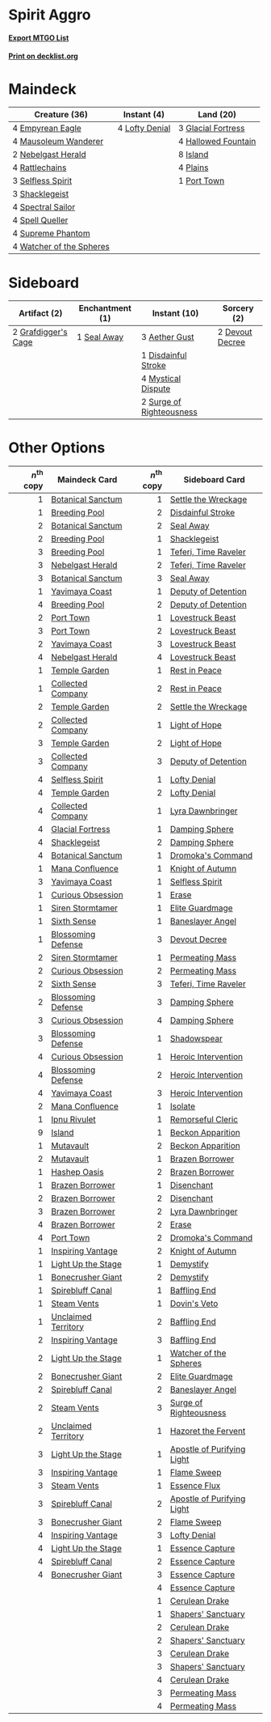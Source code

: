 # Spirit Aggro

#### [Export MTGO List](../collection/Spirit%20Aggro/Spirit%20Aggro.txt)
#### [Print on decklist.org](http://decklist.org/?deckmain=4%09Empyrean%20Eagle%0A3%09Glacial%20Fortress%0A4%09Hallowed%20Fountain%0A8%09Island%0A4%09Lofty%20Denial%0A4%09Mausoleum%20Wanderer%0A2%09Nebelgast%20Herald%0A4%09Plains%0A1%09Port%20Town%0A4%09Rattlechains%0A3%09Selfless%20Spirit%0A3%09Shacklegeist%0A4%09Spectral%20Sailor%0A4%09Spell%20Queller%0A4%09Supreme%20Phantom%0A4%09Watcher%20of%20the%20Spheres&deckside=3%09Aether%20Gust%0A2%09Devout%20Decree%0A1%09Disdainful%20Stroke%0A2%09Grafdigger's%20Cage%0A4%09Mystical%20Dispute%0A1%09Seal%20Away%0A2%09Surge%20of%20Righteousness)
# Maindeck

|                                           Creature (36)                                           |                                       Instant (4)                                       |                                          Land (20)                                          |
|---------------------------------------------------------------------------------------------------|-----------------------------------------------------------------------------------------|---------------------------------------------------------------------------------------------|
|4 [Empyrean Eagle](http://gatherer.wizards.com/Pages/Card/Details.aspx?multiverseid=466962)        |4 [Lofty Denial](http://gatherer.wizards.com/Pages/Card/Details.aspx?multiverseid=485379)|3 [Glacial Fortress](http://gatherer.wizards.com/Pages/Card/Details.aspx?multiverseid=190562)|
|4 [Mausoleum Wanderer](http://gatherer.wizards.com/Pages/Card/Details.aspx?multiverseid=414364)    |                                                                                         |4 [Hallowed Fountain](http://gatherer.wizards.com/Pages/Card/Details.aspx?multiverseid=97071)|
|2 [Nebelgast Herald](http://gatherer.wizards.com/Pages/Card/Details.aspx?multiverseid=414366)      |                                                                                         |8 [Island](http://gatherer.wizards.com/Pages/Card/Details.aspx?multiverseid=439857)          |
|4 [Rattlechains](http://gatherer.wizards.com/Pages/Card/Details.aspx?multiverseid=409824)          |                                                                                         |4 [Plains](http://gatherer.wizards.com/Pages/Card/Details.aspx?multiverseid=439856)          |
|3 [Selfless Spirit](http://gatherer.wizards.com/Pages/Card/Details.aspx?multiverseid=414332)       |                                                                                         |1 [Port Town](http://gatherer.wizards.com/Pages/Card/Details.aspx?multiverseid=410046)       |
|3 [Shacklegeist](http://gatherer.wizards.com/Pages/Card/Details.aspx?multiverseid=488252)          |                                                                                         |                                                                                             |
|4 [Spectral Sailor](http://gatherer.wizards.com/Pages/Card/Details.aspx?multiverseid=466830)       |                                                                                         |                                                                                             |
|4 [Spell Queller](http://gatherer.wizards.com/Pages/Card/Details.aspx?multiverseid=414494)         |                                                                                         |                                                                                             |
|4 [Supreme Phantom](http://gatherer.wizards.com/Pages/Card/Details.aspx?multiverseid=447212)       |                                                                                         |                                                                                             |
|4 [Watcher of the Spheres](http://gatherer.wizards.com/Pages/Card/Details.aspx?multiverseid=485550)|                                                                                         |                                                                                             |


# Sideboard

|                                         Artifact (2)                                         |                                   Enchantment (1)                                    |                                           Instant (10)                                            |                                       Sorcery (2)                                        |
|----------------------------------------------------------------------------------------------|--------------------------------------------------------------------------------------|---------------------------------------------------------------------------------------------------|------------------------------------------------------------------------------------------|
|2 [Grafdigger's Cage](http://gatherer.wizards.com/Pages/Card/Details.aspx?multiverseid=278452)|1 [Seal Away](http://gatherer.wizards.com/Pages/Card/Details.aspx?multiverseid=442919)|3 [Aether Gust](http://gatherer.wizards.com/Pages/Card/Details.aspx?multiverseid=466796)           |2 [Devout Decree](http://gatherer.wizards.com/Pages/Card/Details.aspx?multiverseid=466767)|
|                                                                                              |                                                                                      |1 [Disdainful Stroke](http://gatherer.wizards.com/Pages/Card/Details.aspx?multiverseid=420705)     |                                                                                          |
|                                                                                              |                                                                                      |4 [Mystical Dispute](http://gatherer.wizards.com/Pages/Card/Details.aspx?multiverseid=473020)      |                                                                                          |
|                                                                                              |                                                                                      |2 [Surge of Righteousness](http://gatherer.wizards.com/Pages/Card/Details.aspx?multiverseid=394720)|                                                                                          |


# Other Options

|*n*<sup>th</sup> copy|                                        Maindeck Card                                         |*n*<sup>th</sup> copy|                                           Sideboard Card                                            |
|--------------------:|----------------------------------------------------------------------------------------------|--------------------:|-----------------------------------------------------------------------------------------------------|
|                    1|[Botanical Sanctum](http://gatherer.wizards.com/Pages/Card/Details.aspx?multiverseid=417817)  |                    1|[Settle the Wreckage](http://gatherer.wizards.com/Pages/Card/Details.aspx?multiverseid=435186)       |
|                    1|[Breeding Pool](http://gatherer.wizards.com/Pages/Card/Details.aspx?multiverseid=97088)       |                    2|[Disdainful Stroke](http://gatherer.wizards.com/Pages/Card/Details.aspx?multiverseid=420705)         |
|                    2|[Botanical Sanctum](http://gatherer.wizards.com/Pages/Card/Details.aspx?multiverseid=417817)  |                    2|[Seal Away](http://gatherer.wizards.com/Pages/Card/Details.aspx?multiverseid=442919)                 |
|                    2|[Breeding Pool](http://gatherer.wizards.com/Pages/Card/Details.aspx?multiverseid=97088)       |                    1|[Shacklegeist](http://gatherer.wizards.com/Pages/Card/Details.aspx?multiverseid=488252)              |
|                    3|[Breeding Pool](http://gatherer.wizards.com/Pages/Card/Details.aspx?multiverseid=97088)       |                    1|[Teferi, Time Raveler](http://gatherer.wizards.com/Pages/Card/Details.aspx?multiverseid=461148)      |
|                    3|[Nebelgast Herald](http://gatherer.wizards.com/Pages/Card/Details.aspx?multiverseid=414366)   |                    2|[Teferi, Time Raveler](http://gatherer.wizards.com/Pages/Card/Details.aspx?multiverseid=461148)      |
|                    3|[Botanical Sanctum](http://gatherer.wizards.com/Pages/Card/Details.aspx?multiverseid=417817)  |                    3|[Seal Away](http://gatherer.wizards.com/Pages/Card/Details.aspx?multiverseid=442919)                 |
|                    1|[Yavimaya Coast](http://gatherer.wizards.com/Pages/Card/Details.aspx?multiverseid=129810)     |                    1|[Deputy of Detention](http://gatherer.wizards.com/Pages/Card/Details.aspx?multiverseid=457309)       |
|                    4|[Breeding Pool](http://gatherer.wizards.com/Pages/Card/Details.aspx?multiverseid=97088)       |                    2|[Deputy of Detention](http://gatherer.wizards.com/Pages/Card/Details.aspx?multiverseid=457309)       |
|                    2|[Port Town](http://gatherer.wizards.com/Pages/Card/Details.aspx?multiverseid=410046)          |                    1|[Lovestruck Beast](http://gatherer.wizards.com/Pages/Card/Details.aspx?multiverseid=473127)          |
|                    3|[Port Town](http://gatherer.wizards.com/Pages/Card/Details.aspx?multiverseid=410046)          |                    2|[Lovestruck Beast](http://gatherer.wizards.com/Pages/Card/Details.aspx?multiverseid=473127)          |
|                    2|[Yavimaya Coast](http://gatherer.wizards.com/Pages/Card/Details.aspx?multiverseid=129810)     |                    3|[Lovestruck Beast](http://gatherer.wizards.com/Pages/Card/Details.aspx?multiverseid=473127)          |
|                    4|[Nebelgast Herald](http://gatherer.wizards.com/Pages/Card/Details.aspx?multiverseid=414366)   |                    4|[Lovestruck Beast](http://gatherer.wizards.com/Pages/Card/Details.aspx?multiverseid=473127)          |
|                    1|[Temple Garden](http://gatherer.wizards.com/Pages/Card/Details.aspx?multiverseid=405112)      |                    1|[Rest in Peace](http://gatherer.wizards.com/Pages/Card/Details.aspx?multiverseid=442021)             |
|                    1|[Collected Company](http://gatherer.wizards.com/Pages/Card/Details.aspx?multiverseid=394519)  |                    2|[Rest in Peace](http://gatherer.wizards.com/Pages/Card/Details.aspx?multiverseid=442021)             |
|                    2|[Temple Garden](http://gatherer.wizards.com/Pages/Card/Details.aspx?multiverseid=405112)      |                    2|[Settle the Wreckage](http://gatherer.wizards.com/Pages/Card/Details.aspx?multiverseid=435186)       |
|                    2|[Collected Company](http://gatherer.wizards.com/Pages/Card/Details.aspx?multiverseid=394519)  |                    1|[Light of Hope](http://gatherer.wizards.com/Pages/Card/Details.aspx?multiverseid=479540)             |
|                    3|[Temple Garden](http://gatherer.wizards.com/Pages/Card/Details.aspx?multiverseid=405112)      |                    2|[Light of Hope](http://gatherer.wizards.com/Pages/Card/Details.aspx?multiverseid=479540)             |
|                    3|[Collected Company](http://gatherer.wizards.com/Pages/Card/Details.aspx?multiverseid=394519)  |                    3|[Deputy of Detention](http://gatherer.wizards.com/Pages/Card/Details.aspx?multiverseid=457309)       |
|                    4|[Selfless Spirit](http://gatherer.wizards.com/Pages/Card/Details.aspx?multiverseid=414332)    |                    1|[Lofty Denial](http://gatherer.wizards.com/Pages/Card/Details.aspx?multiverseid=485379)              |
|                    4|[Temple Garden](http://gatherer.wizards.com/Pages/Card/Details.aspx?multiverseid=405112)      |                    2|[Lofty Denial](http://gatherer.wizards.com/Pages/Card/Details.aspx?multiverseid=485379)              |
|                    4|[Collected Company](http://gatherer.wizards.com/Pages/Card/Details.aspx?multiverseid=394519)  |                    1|[Lyra Dawnbringer](http://gatherer.wizards.com/Pages/Card/Details.aspx?multiverseid=442914)          |
|                    4|[Glacial Fortress](http://gatherer.wizards.com/Pages/Card/Details.aspx?multiverseid=190562)   |                    1|[Damping Sphere](http://gatherer.wizards.com/Pages/Card/Details.aspx?multiverseid=443101)            |
|                    4|[Shacklegeist](http://gatherer.wizards.com/Pages/Card/Details.aspx?multiverseid=488252)       |                    2|[Damping Sphere](http://gatherer.wizards.com/Pages/Card/Details.aspx?multiverseid=443101)            |
|                    4|[Botanical Sanctum](http://gatherer.wizards.com/Pages/Card/Details.aspx?multiverseid=417817)  |                    1|[Dromoka's Command](http://gatherer.wizards.com/Pages/Card/Details.aspx?multiverseid=394558)         |
|                    1|[Mana Confluence](http://gatherer.wizards.com/Pages/Card/Details.aspx?multiverseid=409573)    |                    1|[Knight of Autumn](http://gatherer.wizards.com/Pages/Card/Details.aspx?multiverseid=452933)          |
|                    3|[Yavimaya Coast](http://gatherer.wizards.com/Pages/Card/Details.aspx?multiverseid=129810)     |                    1|[Selfless Spirit](http://gatherer.wizards.com/Pages/Card/Details.aspx?multiverseid=414332)           |
|                    1|[Curious Obsession](http://gatherer.wizards.com/Pages/Card/Details.aspx?multiverseid=439692)  |                    1|[Erase](http://gatherer.wizards.com/Pages/Card/Details.aspx?multiverseid=386533)                     |
|                    1|[Siren Stormtamer](http://gatherer.wizards.com/Pages/Card/Details.aspx?multiverseid=435232)   |                    1|[Elite Guardmage](http://gatherer.wizards.com/Pages/Card/Details.aspx?multiverseid=461122)           |
|                    1|[Sixth Sense](http://gatherer.wizards.com/Pages/Card/Details.aspx?multiverseid=426889)        |                    1|[Baneslayer Angel](http://gatherer.wizards.com/Pages/Card/Details.aspx?multiverseid=191065)          |
|                    1|[Blossoming Defense](http://gatherer.wizards.com/Pages/Card/Details.aspx?multiverseid=417719) |                    3|[Devout Decree](http://gatherer.wizards.com/Pages/Card/Details.aspx?multiverseid=466767)             |
|                    2|[Siren Stormtamer](http://gatherer.wizards.com/Pages/Card/Details.aspx?multiverseid=435232)   |                    1|[Permeating Mass](http://gatherer.wizards.com/Pages/Card/Details.aspx?multiverseid=414467)           |
|                    2|[Curious Obsession](http://gatherer.wizards.com/Pages/Card/Details.aspx?multiverseid=439692)  |                    2|[Permeating Mass](http://gatherer.wizards.com/Pages/Card/Details.aspx?multiverseid=414467)           |
|                    2|[Sixth Sense](http://gatherer.wizards.com/Pages/Card/Details.aspx?multiverseid=426889)        |                    3|[Teferi, Time Raveler](http://gatherer.wizards.com/Pages/Card/Details.aspx?multiverseid=461148)      |
|                    2|[Blossoming Defense](http://gatherer.wizards.com/Pages/Card/Details.aspx?multiverseid=417719) |                    3|[Damping Sphere](http://gatherer.wizards.com/Pages/Card/Details.aspx?multiverseid=443101)            |
|                    3|[Curious Obsession](http://gatherer.wizards.com/Pages/Card/Details.aspx?multiverseid=439692)  |                    4|[Damping Sphere](http://gatherer.wizards.com/Pages/Card/Details.aspx?multiverseid=443101)            |
|                    3|[Blossoming Defense](http://gatherer.wizards.com/Pages/Card/Details.aspx?multiverseid=417719) |                    1|[Shadowspear](http://gatherer.wizards.com/Pages/Card/Details.aspx?multiverseid=476487)               |
|                    4|[Curious Obsession](http://gatherer.wizards.com/Pages/Card/Details.aspx?multiverseid=439692)  |                    1|[Heroic Intervention](http://gatherer.wizards.com/Pages/Card/Details.aspx?multiverseid=423776)       |
|                    4|[Blossoming Defense](http://gatherer.wizards.com/Pages/Card/Details.aspx?multiverseid=417719) |                    2|[Heroic Intervention](http://gatherer.wizards.com/Pages/Card/Details.aspx?multiverseid=423776)       |
|                    4|[Yavimaya Coast](http://gatherer.wizards.com/Pages/Card/Details.aspx?multiverseid=129810)     |                    3|[Heroic Intervention](http://gatherer.wizards.com/Pages/Card/Details.aspx?multiverseid=423776)       |
|                    2|[Mana Confluence](http://gatherer.wizards.com/Pages/Card/Details.aspx?multiverseid=409573)    |                    1|[Isolate](http://gatherer.wizards.com/Pages/Card/Details.aspx?multiverseid=447153)                   |
|                    1|[Ipnu Rivulet](http://gatherer.wizards.com/Pages/Card/Details.aspx?multiverseid=430869)       |                    1|[Remorseful Cleric](http://gatherer.wizards.com/Pages/Card/Details.aspx?multiverseid=447169)         |
|                    9|[Island](http://gatherer.wizards.com/Pages/Card/Details.aspx?multiverseid=439857)             |                    1|[Beckon Apparition](http://gatherer.wizards.com/Pages/Card/Details.aspx?multiverseid=157415)         |
|                    1|[Mutavault](http://gatherer.wizards.com/Pages/Card/Details.aspx?multiverseid=370733)          |                    2|[Beckon Apparition](http://gatherer.wizards.com/Pages/Card/Details.aspx?multiverseid=157415)         |
|                    2|[Mutavault](http://gatherer.wizards.com/Pages/Card/Details.aspx?multiverseid=370733)          |                    1|[Brazen Borrower](http://gatherer.wizards.com/Pages/Card/Details.aspx?multiverseid=473001)           |
|                    1|[Hashep Oasis](http://gatherer.wizards.com/Pages/Card/Details.aspx?multiverseid=430866)       |                    2|[Brazen Borrower](http://gatherer.wizards.com/Pages/Card/Details.aspx?multiverseid=473001)           |
|                    1|[Brazen Borrower](http://gatherer.wizards.com/Pages/Card/Details.aspx?multiverseid=473001)    |                    1|[Disenchant](http://gatherer.wizards.com/Pages/Card/Details.aspx?multiverseid=847)                   |
|                    2|[Brazen Borrower](http://gatherer.wizards.com/Pages/Card/Details.aspx?multiverseid=473001)    |                    2|[Disenchant](http://gatherer.wizards.com/Pages/Card/Details.aspx?multiverseid=847)                   |
|                    3|[Brazen Borrower](http://gatherer.wizards.com/Pages/Card/Details.aspx?multiverseid=473001)    |                    2|[Lyra Dawnbringer](http://gatherer.wizards.com/Pages/Card/Details.aspx?multiverseid=442914)          |
|                    4|[Brazen Borrower](http://gatherer.wizards.com/Pages/Card/Details.aspx?multiverseid=473001)    |                    2|[Erase](http://gatherer.wizards.com/Pages/Card/Details.aspx?multiverseid=386533)                     |
|                    4|[Port Town](http://gatherer.wizards.com/Pages/Card/Details.aspx?multiverseid=410046)          |                    2|[Dromoka's Command](http://gatherer.wizards.com/Pages/Card/Details.aspx?multiverseid=394558)         |
|                    1|[Inspiring Vantage](http://gatherer.wizards.com/Pages/Card/Details.aspx?multiverseid=417819)  |                    2|[Knight of Autumn](http://gatherer.wizards.com/Pages/Card/Details.aspx?multiverseid=452933)          |
|                    1|[Light Up the Stage](http://gatherer.wizards.com/Pages/Card/Details.aspx?multiverseid=457251) |                    1|[Demystify](http://gatherer.wizards.com/Pages/Card/Details.aspx?multiverseid=129524)                 |
|                    1|[Bonecrusher Giant](http://gatherer.wizards.com/Pages/Card/Details.aspx?multiverseid=473077)  |                    2|[Demystify](http://gatherer.wizards.com/Pages/Card/Details.aspx?multiverseid=129524)                 |
|                    1|[Spirebluff Canal](http://gatherer.wizards.com/Pages/Card/Details.aspx?multiverseid=417822)   |                    1|[Baffling End](http://gatherer.wizards.com/Pages/Card/Details.aspx?multiverseid=439658)              |
|                    1|[Steam Vents](http://gatherer.wizards.com/Pages/Card/Details.aspx?multiverseid=405109)        |                    1|[Dovin's Veto](http://gatherer.wizards.com/Pages/Card/Details.aspx?multiverseid=461120)              |
|                    1|[Unclaimed Territory](http://gatherer.wizards.com/Pages/Card/Details.aspx?multiverseid=435419)|                    2|[Baffling End](http://gatherer.wizards.com/Pages/Card/Details.aspx?multiverseid=439658)              |
|                    2|[Inspiring Vantage](http://gatherer.wizards.com/Pages/Card/Details.aspx?multiverseid=417819)  |                    3|[Baffling End](http://gatherer.wizards.com/Pages/Card/Details.aspx?multiverseid=439658)              |
|                    2|[Light Up the Stage](http://gatherer.wizards.com/Pages/Card/Details.aspx?multiverseid=457251) |                    1|[Watcher of the Spheres](http://gatherer.wizards.com/Pages/Card/Details.aspx?multiverseid=485550)    |
|                    2|[Bonecrusher Giant](http://gatherer.wizards.com/Pages/Card/Details.aspx?multiverseid=473077)  |                    2|[Elite Guardmage](http://gatherer.wizards.com/Pages/Card/Details.aspx?multiverseid=461122)           |
|                    2|[Spirebluff Canal](http://gatherer.wizards.com/Pages/Card/Details.aspx?multiverseid=417822)   |                    2|[Baneslayer Angel](http://gatherer.wizards.com/Pages/Card/Details.aspx?multiverseid=191065)          |
|                    2|[Steam Vents](http://gatherer.wizards.com/Pages/Card/Details.aspx?multiverseid=405109)        |                    3|[Surge of Righteousness](http://gatherer.wizards.com/Pages/Card/Details.aspx?multiverseid=394720)    |
|                    2|[Unclaimed Territory](http://gatherer.wizards.com/Pages/Card/Details.aspx?multiverseid=435419)|                    1|[Hazoret the Fervent](http://gatherer.wizards.com/Pages/Card/Details.aspx?multiverseid=426838)       |
|                    3|[Light Up the Stage](http://gatherer.wizards.com/Pages/Card/Details.aspx?multiverseid=457251) |                    1|[Apostle of Purifying Light](http://gatherer.wizards.com/Pages/Card/Details.aspx?multiverseid=466760)|
|                    3|[Inspiring Vantage](http://gatherer.wizards.com/Pages/Card/Details.aspx?multiverseid=417819)  |                    1|[Flame Sweep](http://gatherer.wizards.com/Pages/Card/Details.aspx?multiverseid=466893)               |
|                    3|[Steam Vents](http://gatherer.wizards.com/Pages/Card/Details.aspx?multiverseid=405109)        |                    1|[Essence Flux](http://gatherer.wizards.com/Pages/Card/Details.aspx?multiverseid=409804)              |
|                    3|[Spirebluff Canal](http://gatherer.wizards.com/Pages/Card/Details.aspx?multiverseid=417822)   |                    2|[Apostle of Purifying Light](http://gatherer.wizards.com/Pages/Card/Details.aspx?multiverseid=466760)|
|                    3|[Bonecrusher Giant](http://gatherer.wizards.com/Pages/Card/Details.aspx?multiverseid=473077)  |                    2|[Flame Sweep](http://gatherer.wizards.com/Pages/Card/Details.aspx?multiverseid=466893)               |
|                    4|[Inspiring Vantage](http://gatherer.wizards.com/Pages/Card/Details.aspx?multiverseid=417819)  |                    3|[Lofty Denial](http://gatherer.wizards.com/Pages/Card/Details.aspx?multiverseid=485379)              |
|                    4|[Light Up the Stage](http://gatherer.wizards.com/Pages/Card/Details.aspx?multiverseid=457251) |                    1|[Essence Capture](http://gatherer.wizards.com/Pages/Card/Details.aspx?multiverseid=457181)           |
|                    4|[Spirebluff Canal](http://gatherer.wizards.com/Pages/Card/Details.aspx?multiverseid=417822)   |                    2|[Essence Capture](http://gatherer.wizards.com/Pages/Card/Details.aspx?multiverseid=457181)           |
|                    4|[Bonecrusher Giant](http://gatherer.wizards.com/Pages/Card/Details.aspx?multiverseid=473077)  |                    3|[Essence Capture](http://gatherer.wizards.com/Pages/Card/Details.aspx?multiverseid=457181)           |
|                     |                                                                                              |                    4|[Essence Capture](http://gatherer.wizards.com/Pages/Card/Details.aspx?multiverseid=457181)           |
|                     |                                                                                              |                    1|[Cerulean Drake](http://gatherer.wizards.com/Pages/Card/Details.aspx?multiverseid=466807)            |
|                     |                                                                                              |                    1|[Shapers' Sanctuary](http://gatherer.wizards.com/Pages/Card/Details.aspx?multiverseid=435362)        |
|                     |                                                                                              |                    2|[Cerulean Drake](http://gatherer.wizards.com/Pages/Card/Details.aspx?multiverseid=466807)            |
|                     |                                                                                              |                    2|[Shapers' Sanctuary](http://gatherer.wizards.com/Pages/Card/Details.aspx?multiverseid=435362)        |
|                     |                                                                                              |                    3|[Cerulean Drake](http://gatherer.wizards.com/Pages/Card/Details.aspx?multiverseid=466807)            |
|                     |                                                                                              |                    3|[Shapers' Sanctuary](http://gatherer.wizards.com/Pages/Card/Details.aspx?multiverseid=435362)        |
|                     |                                                                                              |                    4|[Cerulean Drake](http://gatherer.wizards.com/Pages/Card/Details.aspx?multiverseid=466807)            |
|                     |                                                                                              |                    3|[Permeating Mass](http://gatherer.wizards.com/Pages/Card/Details.aspx?multiverseid=414467)           |
|                     |                                                                                              |                    4|[Permeating Mass](http://gatherer.wizards.com/Pages/Card/Details.aspx?multiverseid=414467)           |

